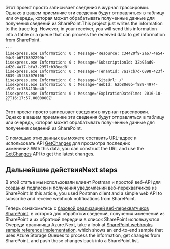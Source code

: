 <span data-ttu-id="762fc-p123">Этот проект просто записывает сведения в журнал трассировки. Однако в вашем приемнике эти сведения будут отправляться в таблицу или очередь, которая может обрабатывать полученные данные для получения сведений из SharePoint.</span><span class="sxs-lookup"><span data-stu-id="762fc-p123">This project just writes the information to the trace log. However, in your receiver, you will send this information into a table or a queue that can process the received data to get information from SharePoint.</span></span>

    ```
    iisexpress.exe Information: 0 : Message='Resource: c34420f9-2a67-4e54-94c9-b6770892299b'
    iisexpress.exe Information: 0 : Message='SubscriptionId: 32b95ad9-4d20-4a17-bfa3-2957cb38ead8'
    iisexpress.exe Information: 0 : Message='TenantId: 7a17cb7d-6898-423f-8839-45f363076f06'
    iisexpress.exe Information: 0 : Message='SiteUrl: /'
    iisexpress.exe Information: 0 : Message='WebId: 62b80e0b-f889-4974-a519-cc138413be40'
    iisexpress.exe Information: 0 : Message='ExpirationDateTime: 2016-10-27T16:17:57.0000000Z'
    ```

Этот проект просто записывает сведения в журнал трассировки. Однако в вашем приемнике эти сведения будут отправляться в таблицу или очередь, которая может обрабатывать полученные данные для получения сведений из SharePoint. 

<span data-ttu-id="762fc-282">С помощью этих данных вы можете составить URL-адрес и использовать API [GetChanges](https://msdn.microsoft.com/EN-US/library/office/dn531433.aspx#bk_ListGetChanges) для просмотра последних изменений.</span><span class="sxs-lookup"><span data-stu-id="762fc-282">With this data, you can construct the URL and use the [GetChanges](https://msdn.microsoft.com/EN-US/library/office/dn531433.aspx#bk_ListGetChanges) API to get the latest changes.</span></span>

## <a name="next-steps"></a><span data-ttu-id="762fc-283">Дальнейшие действия</span><span class="sxs-lookup"><span data-stu-id="762fc-283">Next steps</span></span>

<span data-ttu-id="762fc-284">В этой статье мы использовали клиент Postman и простой веб-API для создания подписки и получения уведомлений веб-перехватчиков из SharePoint.</span><span class="sxs-lookup"><span data-stu-id="762fc-284">In this article, you used Postman client and a simple web API to subscribe and receive webhook notifications from SharePoint.</span></span>

<span data-ttu-id="762fc-285">Теперь ознакомьтесь с [базовой реализацией веб-перехватчиков SharePoint](./webhooks-reference-implementation), в которой для обработки сведений, получения изменений из SharePoint и их обратной передачи в список SharePoint используются Очереди хранилища Azure.</span><span class="sxs-lookup"><span data-stu-id="762fc-285">Next, take a look at [SharePoint webhooks sample reference implementation](./webhooks-reference-implementation), which shows an end-to-end sample that uses Azure Storage Queues to process the information, get changes from SharePoint, and push those changes back into a SharePoint list.</span></span>
